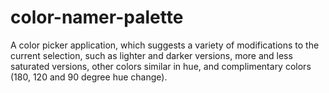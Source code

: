 # color-namer-palette
A color picker application, which suggests a variety of modifications to the current selection, such as lighter and darker versions, more and less saturated versions, other colors similar in hue, and complimentary colors (180, 120 and 90 degree hue change).
